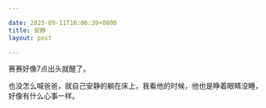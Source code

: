 ```yaml
---

date: 2023-09-11T16:06:39+0800
title: 安静
layout: post

---
```


赛赛好像7点出头就醒了。

也没怎么喊爸爸，就自己安静的躺在床上，我看他的时候，他也是睁着眼睛没睡，好像有什么心事一样。
